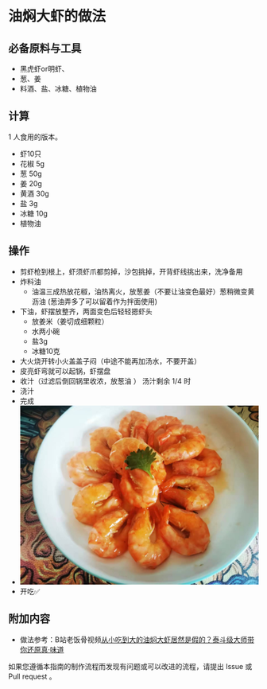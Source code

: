 # 油焖大虾的做法

## 必备原料与工具

- 黑虎虾or明虾、
- 葱、姜
- 料酒、盐、冰糖、植物油

## 计算

 1 人食用的版本。

- 虾10只
- 花椒 5g
- 葱 50g
- 姜 20g
- 黄酒 30g
- 盐 3g
- 冰糖 10g
- 植物油

## 操作

- 剪虾枪到根上，虾须虾爪都剪掉，沙包挑掉，开背虾线挑出来，洗净备用
- 炸料油
    - 油温三成热放花椒，油热离火，放葱姜（不要让油变色最好）葱稍微变黄沥油 (葱油弄多了可以留着作为拌面使用)
- 下油，虾摆放整齐，两面变色后轻轻摁虾头
    - 放姜米（姜切成细颗粒）
    - 水两小碗
    - 盐3g
    - 冰糖10克
- 大火烧开转小火盖盖子闷（中途不能再加汤水，不要开盖）
- 皮亮虾弯就可以起锅，虾摆盘
- 收汁（过滤后倒回锅里收浓，放葱油 ） 汤汁剩余 1/4 时 
- 浇汁
- 完成
- ![成品](./油焖大虾.jpg)
- 开吃✅ 


## 附加内容


- 做法参考：B站老饭骨视频[从小吃到大的油焖大虾居然是假的？泰斗级大师带你还原真·味道](https://www.bilibili.com/video/BV17f4y1W7z9)

如果您遵循本指南的制作流程而发现有问题或可以改进的流程，请提出 Issue 或 Pull request 。
